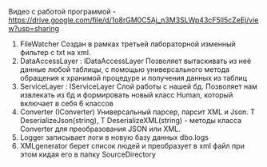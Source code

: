 Видео с работой программой - https://drive.google.com/file/d/1o8rGM0C5Aj_n3M3SLWp43cF5ll5cZeEj/view?usp=sharing
1. FileWatcher
Создан в рамках третьей лабораторной изменный фильтер с txt на xml.
2. DataAccessLayer : IDataAccessLayer
Позволяет вытаскивать из неё данные любой таблицы,  с помощью универсального метода обращения к хранимой процедуре и получения данных из таблиц
3. ServiceLayer : IServiceLayer
Слой работы с нашей бд. Позволяет нам извлекать из бд и формировать новый класс Human, который включает в себя 6 классов
4. Converter (IСonverter)
Универсальный парсер, парсит XML и Json. T DeserializeJson(string), T DeserializeXML(string) - методы класса Converter для преобразования JSON или XML.
5. Logger записывает логи в новую базу данных dbo.logs
6. XMLgenerator берет список людей и преобразует в xml файл при этом кидая его в папку SourceDirectory
